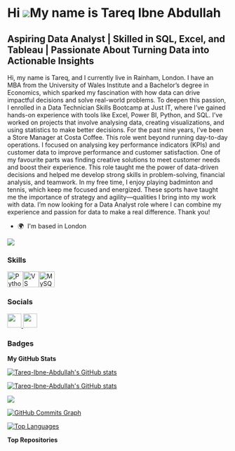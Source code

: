 Hi ![](https://user-images.githubusercontent.com/18350557/176309783-0785949b-9127-417c-8b55-ab5a4333674e.gif)My name is Tareq Ibne Abdullah
===========================================================================================================================================

Aspiring Data Analyst | Skilled in SQL, Excel, and Tableau | Passionate About Turning Data into Actionable Insights
-------------------------------------------------------------------------------------------------------------------

Hi, my name is Tareq, and I currently live in Rainham, London.
I have an MBA from the University of Wales Institute and a Bachelor’s degree in Economics, which sparked my fascination with how data can drive impactful decisions and solve real-world problems. To deepen this passion, I enrolled in a Data Technician Skills Bootcamp at Just IT, where I’ve gained hands-on experience with tools like Excel, Power BI, Python, and SQL. I’ve worked on projects that involve analysing data, creating visualizations, and using statistics to make better decisions.
For the past nine years, I’ve been a Store Manager at Costa Coffee. This role went beyond running day-to-day operations. I focused on analysing key performance indicators (KPIs) and customer data to improve performance and customer satisfaction. One of my favourite parts was finding creative solutions to meet customer needs and boost their experience. This role taught me the power of data-driven decisions and helped me develop strong skills in problem-solving, financial analysis, and teamwork.
In my free time, I enjoy playing badminton and tennis, which keep me focused and energized. These sports have taught me the importance of strategy and agility—qualities I bring into my work with data.
I’m now looking for a Data Analyst role where I can combine my experience and passion for data to make a real difference. Thank you!


* 🌍  I'm based in London

<a href="https://www.github.com/Tareq-Ibne-Abdullah" target="_blank" rel="noreferrer"><img
src="https://img.shields.io/github/followers/Tareq-Ibne-Abdullah?logo=github&style=for-the-badge&color=0891b2&labelColor=1c1917" /></a>

### Skills


<p align="left">
<a href="https://www.python.org/" target="_blank" rel="noreferrer"><img src="https://raw.githubusercontent.com/danielcranney/readme-generator/main/public/icons/skills/python-colored.svg" width="36" height="36" alt="Python" /></a><a href="https://code.visualstudio.com/" target="_blank" rel="noreferrer"><img src="https://raw.githubusercontent.com/danielcranney/readme-generator/main/public/icons/skills/visualstudiocode.svg" width="36" height="36" alt="VS Code" /></a><a href="https://www.mysql.com/" target="_blank" rel="noreferrer"><img src="https://raw.githubusercontent.com/danielcranney/readme-generator/main/public/icons/skills/mysql-colored.svg" width="36" height="36" alt="MySQL" /></a>
</p>


### Socials

<p align="left"> <a href="https://www.github.com/Tareq-Ibne-Abdullah" target="_blank" rel="noreferrer"> <picture> <source media="(prefers-color-scheme: dark)" srcset="https://raw.githubusercontent.com/danielcranney/readme-generator/main/public/icons/socials/github-dark.svg" /> <source media="(prefers-color-scheme: light)" srcset="https://raw.githubusercontent.com/danielcranney/readme-generator/main/public/icons/socials/github.svg" /> <img src="https://raw.githubusercontent.com/danielcranney/readme-generator/main/public/icons/socials/github.svg" width="32" height="32" /> </picture> </a> <a href="https://www.linkedin.com/in/khondakar-tareq-ibne-abdullah-2ba15371/" target="_blank" rel="noreferrer"> <picture> <source media="(prefers-color-scheme: dark)" srcset="https://raw.githubusercontent.com/danielcranney/readme-generator/main/public/icons/socials/linkedin-dark.svg" /> <source media="(prefers-color-scheme: light)" srcset="https://raw.githubusercontent.com/danielcranney/readme-generator/main/public/icons/socials/linkedin.svg" /> <img src="https://raw.githubusercontent.com/danielcranney/readme-generator/main/public/icons/socials/linkedin.svg" width="32" height="32" /> </picture> </a></p>

### Badges

<b>My GitHub Stats</b>

<a href="http://www.github.com/Tareq-Ibne-Abdullah"><img src="https://github-readme-stats.vercel.app/api?username=Tareq-Ibne-Abdullah&show_icons=true&hide=&count_private=true&title_color=0891b2&text_color=ffffff&icon_color=0891b2&bg_color=1c1917&hide_border=true&show_icons=true" alt="Tareq-Ibne-Abdullah's GitHub stats" /></a>

<a href="http://www.github.com/Tareq-Ibne-Abdullah"><img src="https://github-readme-stats.vercel.app/api?username=Tareq-Ibne-Abdullah&show_icons=true&hide=&count_private=true&title_color=0891b2&text_color=ffffff&icon_color=0891b2&bg_color=1c1917&hide_border=true&show_icons=true" alt="Tareq-Ibne-Abdullah's GitHub stats" /></a>

<a href="http://www.github.com/Tareq-Ibne-Abdullah"><img src="https://github-readme-streak-stats.herokuapp.com/?user=Tareq-Ibne-Abdullah&stroke=ffffff&background=1c1917&ring=0891b2&fire=0891b2&currStreakNum=ffffff&currStreakLabel=0891b2&sideNums=ffffff&sideLabels=ffffff&dates=ffffff&hide_border=true" /></a>

<a href="http://www.github.com/Tareq-Ibne-Abdullah"><img src="https://github-readme-activity-graph.cyclic.app/graph?username=Tareq-Ibne-Abdullah&bg_color=1c1917&color=ffffff&line=0891b2&point=ffffff&area_color=1c1917&area=true&hide_border=true&custom_title=GitHub%20Commits%20Graph" alt="GitHub Commits Graph" /></a>

<a href="https://github.com/Tareq-Ibne-Abdullah" align="left"><img src="https://github-readme-stats.vercel.app/api/top-langs/?username=Tareq-Ibne-Abdullah&langs_count=10&title_color=0891b2&text_color=ffffff&icon_color=0891b2&bg_color=1c1917&hide_border=true&locale=en&custom_title=Top%20%Languages" alt="Top Languages" /></a>

<b>Top Repositories</b>

<div width="100%" align="center"></div><br /><br /><br /><br /><br /><br /><br />
